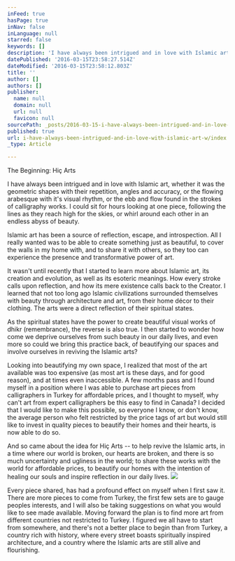```yaml
---
inFeed: true
hasPage: true
inNav: false
inLanguage: null
starred: false
keywords: []
description: 'I have always been intrigued and in love with Islamic art, whether it was the geometric shapes with their repetition, angles'
datePublished: '2016-03-15T23:58:27.514Z'
dateModified: '2016-03-15T23:58:12.803Z'
title: ''
author: []
authors: []
publisher:
  name: null
  domain: null
  url: null
  favicon: null
sourcePath: _posts/2016-03-15-i-have-always-been-intrigued-and-in-love-with-islamic-art-w.md
published: true
url: i-have-always-been-intrigued-and-in-love-with-islamic-art-w/index.html
_type: Article

---
```

The Beginning: Hiç Arts

I have always been intrigued and in love with Islamic art, whether it was the geometric shapes with their repetition, angles and accuracy, or the flowing arabesque with it's visual rhythm, or the ebb and flow found in the strokes of calligraphy works. I could sit for hours looking at one piece, following the lines as they reach high for the skies, or whirl around each other in an endless abyss of beauty.

Islamic art has been a source of reflection, escape, and introspection. All I really wanted was to be able to create something just as beautiful, to cover the walls in my home with, and to share it with others, so they too can experience the presence and transformative power of art.

It wasn't until recently that I started to learn more about Islamic art, its creation and evolution, as well as its esoteric meanings. How every stroke calls upon reflection, and how its mere existence calls back to the Creator. I learned that not too long ago Islamic civilizations surrounded themselves with beauty through architecture and art, from their home décor to their clothing. The arts were a direct reflection of their spiritual states.

As the spiritual states have the power to create beautiful visual works of dhikr (remembrance), the reverse is also true. I then started to wonder how come we deprive ourselves from such beauty in our daily lives, and even more so could we bring this practice back, of beautifying our spaces and involve ourselves in reviving the Islamic arts?

Looking into beautifying my own space, I realized that most of the art available was too expensive (as most art is these days, and for good reason), and at times even inaccessible. A few months pass and I found myself in a position where I was able to purchase art pieces from calligraphers in Turkey for affordable prices, and I thought to myself, why can't art from expert calligraphers be this easy to find in Canada? I decided that I would like to make this possible, so everyone I know, or don't know, the average person who felt restricted by the price tags of art but would still like to invest in quality pieces to beautify their homes and their hearts, is now able to do so.

And so came about the idea for Hiç Arts -- to help revive the Islamic arts, in a time where our world is broken, our hearts are broken, and there is so much uncertainty and ugliness in the world; to share these works with the world for affordable prices, to beautify our homes with the intention of healing our souls and inspire reflection in our daily lives.
![](https://the-grid-user-content.s3-us-west-2.amazonaws.com/c923623b-5cc6-43f5-be8f-2899f9889271.jpg)

Every piece shared, has had a profound effect on myself when I first saw it. There are more pieces to come from Turkey, the first few sets are to gauge peoples interests, and I will also be taking suggestions on what you would like to see made available. Moving forward the plan is to find more art from different countries not restricted to Turkey. I figured we all have to start from somewhere, and there's not a better place to begin than from Turkey, a country rich with history, where every street boasts spiritually inspired architecture, and a country where the Islamic arts are still alive and flourishing.